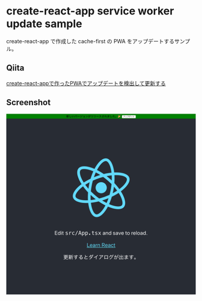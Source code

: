 # create-react-app service worker update sample

create-react-app で作成した cache-first の PWA をアップデートするサンプル。

## Qiita

[create-react-appで作ったPWAでアップデートを検出して更新する](https://qiita.com/wakeupsloth/items/6778df1e984f55c446e9)

## Screenshot

![update-dialog](./screenshots/update-dialog.png)